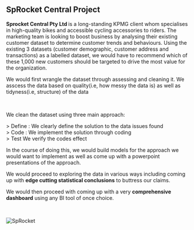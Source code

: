 ## SpRocket Central Project

<p style=text-align:'justify'> <strong>Sprocket Central Pty Ltd </strong> is a long-standing KPMG client whom specialises in high-quality bikes and accessible cycling accessories to riders. The marketing team is looking to boost business by analysing their existing customer dataset to determine customer trends and behaviours. Using the existing 3 datasets (customer demographic, customer address and transactions) as a labelled dataset, we would have to recommend <bold>which of these 1,000 new customers should be targeted</bold> to drive the most value for the organization.</p>
<p> We would first wrangle the dataset through assessing and cleaning it. We asscess the data based on quality(i.e, how messy the data is) as well as tidyness(i.e, structure) of the data </p></br>
<p>We clean the dataset using three main approach:<p>
> <bold>Define :</bold> We clearly define the solution to the data issues found</br>
> <bold>Code :</bold> We implement the solution through coding</br>
> <bold>Test </bold> We verify the codes effect
<p>In the course of doing this, we would build models for the approach we would want to implement as well as come up with a powerpoint presentations of the approach.</p>
<p> We would proceed to exploring the data in various ways including coming up with <strong>edge cutting statistical conclusions</strong> to buttress our claims.</p>
<p> We would then proceed with coming up with a very <strong>comprehensive dashboard</strong> using any BI tool of once choice.</p><br>

![SpRocket](https://img.freepik.com/free-vector/cyclist_1308-86589.jpg?w=2000)